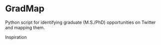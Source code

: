 # GradMap
Python script for identifying graduate (M.S./PhD) opportunities on Twitter and mapping them. 

Inspiration

